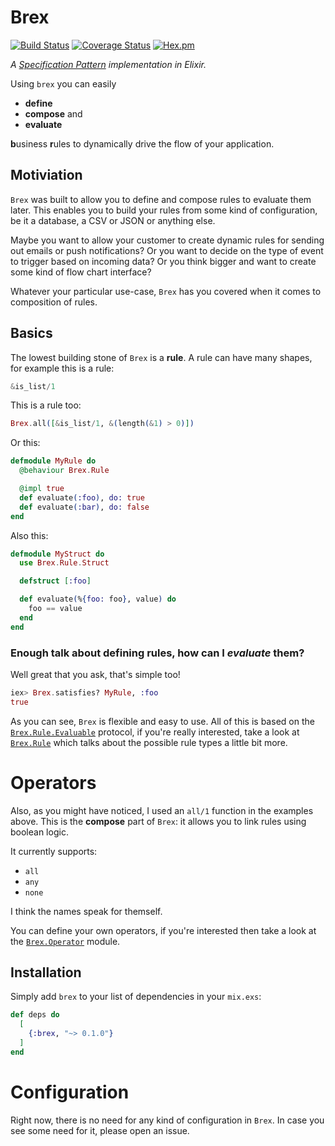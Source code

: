 # Brex
[![Build Status](https://travis-ci.org/sascha-wolf/brex.svg?branch=master)](https://travis-ci.org/sascha-wolf/brex)
[![Coverage Status](https://coveralls.io/repos/github/sascha-wolf/brex/badge.svg?branch=master)](https://coveralls.io/github/sascha-wolf/brex?branch=master)
[![Hex.pm](https://img.shields.io/hexpm/v/brex.svg)](https://hex.pm/packages/brex)

*A [Specification Pattern](https://en.wikipedia.org/wiki/Specification_pattern) implementation in Elixir.*

Using `brex` you can easily

- __define__
- __compose__ and
- __evaluate__

**b**usiness **r**ules to dynamically drive the flow of your application.

## Motiviation

`Brex` was built to allow you to define and compose rules to evaluate them later. This enables you to build your rules from some kind of configuration, be it a database, a CSV or JSON or anything else.

Maybe you want to allow your customer to create dynamic rules for sending out emails or push notifications? Or you want to decide on the type of event to trigger based on incoming data? Or you think bigger and want to create some kind of flow chart interface?

Whatever your particular use-case, `Brex` has you covered when it comes to composition of rules.

## Basics

The lowest building stone of `Brex` is a __rule__. A rule can have many shapes, for example this is a rule:

```elixir
&is_list/1
```

This is a rule too:

```elixir
Brex.all([&is_list/1, &(length(&1) > 0)])
```

Or this:

```elixir
defmodule MyRule do
  @behaviour Brex.Rule

  @impl true
  def evaluate(:foo), do: true
  def evaluate(:bar), do: false
end
```

Also this:

```elixir
defmodule MyStruct do
  use Brex.Rule.Struct

  defstruct [:foo]

  def evaluate(%{foo: foo}, value) do
    foo == value
  end
end
```

### Enough talk about defining rules, how can I _evaluate_ them?

Well great that you ask, that's simple too!

```elixir
iex> Brex.satisfies? MyRule, :foo
true
```

As you can see, `Brex` is flexible and easy to use. All of this is based on the [`Brex.Rule.Evaluable`][evaluable] protocol, if you're really interested, take a look at [`Brex.Rule`][rule] which talks about the possible rule types a little bit more.

# Operators

Also, as you might have noticed, I used an `all/1` function in the examples
above. This is the __compose__ part of `Brex`: it allows you to link rules
using boolean logic.

It currently supports:

- `all`
- `any`
- `none`

I think the names speak for themself.

You can define your own operators, if you're interested then take a look at the [`Brex.Operator`][operator] module.

## Installation

Simply add `brex` to your list of dependencies in your `mix.exs`:

```elixir
def deps do
  [
    {:brex, "~> 0.1.0"}
  ]
end
```

# Configuration

Right now, there is no need for any kind of configuration in `Brex`. In case you see some need for it, please open an issue.

[evaluable]: https://github.com/sascha-wolf/brex/blob/master/lib/brex/rule.ex#L9-L20
[operator]: https://github.com/sascha-wolf/brex/blob/master/lib/brex/operator.ex
[rule]: https://github.com/sascha-wolf/brex/blob/master/lib/brex/rule.ex
